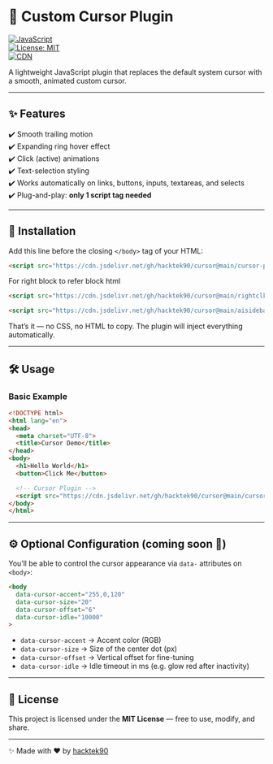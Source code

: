 
# 🎯 Custom Cursor Plugin  

[![JavaScript](https://img.shields.io/badge/JavaScript-ES6+-yellow?logo=javascript)](https://developer.mozilla.org/en-US/docs/Web/JavaScript)  
[![License: MIT](https://img.shields.io/badge/License-MIT-blue.svg)](LICENSE)  
[![CDN](https://img.shields.io/badge/CDN-jsDelivr-orange?logo=jsdelivr)](https://cdn.jsdelivr.net/gh/hacktek90/cursor@main/cursor-plugin.js)  

A lightweight JavaScript plugin that replaces the default system cursor with a smooth, animated custom cursor.  

---

## ✨ Features
✔️ Smooth trailing motion  
✔️ Expanding ring hover effect  
✔️ Click (active) animations  
✔️ Text-selection styling  
✔️ Works automatically on links, buttons, inputs, textareas, and selects  
✔️ Plug-and-play: **only 1 script tag needed**  

---

## 🚀 Installation  

Add this line before the closing `</body>` tag of your HTML:  

```html
<script src="https://cdn.jsdelivr.net/gh/hacktek90/cursor@main/cursor-plugin.js" defer></script>
````

For right block to refer block html
```html
<script src="https://cdn.jsdelivr.net/gh/hacktek90/cursor@main/rightclkblock.js" defer></script>
````
```html
<script src="https://cdn.jsdelivr.net/gh/hacktek90/cursor@main/aisidebar.js" defer></script>
````



That’s it — no CSS, no HTML to copy. The plugin will inject everything automatically.

---

## 🛠 Usage

### Basic Example

```html
<!DOCTYPE html>
<html lang="en">
<head>
  <meta charset="UTF-8">
  <title>Cursor Demo</title>
</head>
<body>
  <h1>Hello World</h1>
  <button>Click Me</button>

  <!-- Cursor Plugin -->
  <script src="https://cdn.jsdelivr.net/gh/hacktek90/cursor@main/cursor-plugin.js" defer></script>
</body>
</html>
```

---

## ⚙️ Optional Configuration (coming soon 🚧)

You’ll be able to control the cursor appearance via `data-` attributes on `<body>`:

```html
<body 
  data-cursor-accent="255,0,120" 
  data-cursor-size="20" 
  data-cursor-offset="6"
  data-cursor-idle="10000"
>
```

* `data-cursor-accent` → Accent color (RGB)
* `data-cursor-size` → Size of the center dot (px)
* `data-cursor-offset` → Vertical offset for fine-tuning
* `data-cursor-idle` → Idle timeout in ms (e.g. glow red after inactivity)

---

## 📄 License

This project is licensed under the **MIT License** — free to use, modify, and share.

---

✨ Made with ❤️ by [hacktek90](https://github.com/hacktek90)
